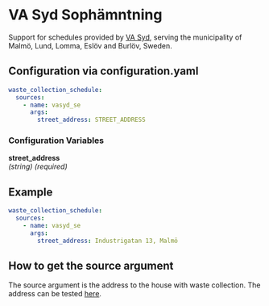 # VA Syd Sophämntning

Support for schedules provided by [VA Syd](https://www.vasyd.se/Artiklar/Avfall-och-soptomning-privat/sopt%C3%B6mning-schema/), serving the municipality of Malmö, Lund, Lomma, Eslöv and Burlöv, Sweden.

## Configuration via configuration.yaml

```yaml
waste_collection_schedule:
  sources:
    - name: vasyd_se
      args:
        street_address: STREET_ADDRESS
```

### Configuration Variables

**street_address**  
*(string) (required)*

## Example

```yaml
waste_collection_schedule:
  sources:
    - name: vasyd_se
      args:
        street_address: Industrigatan 13, Malmö
```

## How to get the source argument

The source argument is the address to the house with waste collection. The address can be tested [here](https://www.vasyd.se/Artiklar/Avfall-och-soptomning-privat/sopt%C3%B6mning-schema/).

